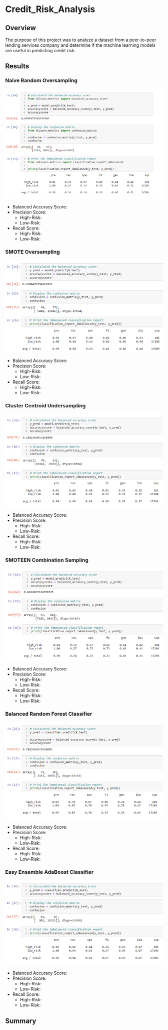 # Credit_Risk_Analysis

## Overview

The purpose of this project was to analyze a dataset from a peer-to-peer lending services company and determine if the machine learning models are useful in predicting credit risk.

## Results

### Naive Random Oversampling
![NaiveRandomOversampling](/images/NaiveRandomOversampling.png "NaiveRandomOversampling")

- Balanced Accuracy Score:
- Precision Score:
    - High-Risk:
    - Low-Risk:
- Recall Score:
    - High-Risk:
    - Low-Risk:

### SMOTE Oversampling
![SMOTEOversampling](/images/SMOTEOversampling.png "SMOTEOversampling")

- Balanced Accuracy Score:
- Precision Score:
    - High-Risk:
    - Low-Risk:
- Recall Score:
    - High-Risk:
    - Low-Risk:

### Cluster Centroid Undersampling
![ClusterCentroid](/images/ClusterCentroid.png "ClusterCentroid")

- Balanced Accuracy Score:
- Precision Score:
    - High-Risk:
    - Low-Risk:
- Recall Score:
    - High-Risk:
    - Low-Risk:

### SMOTEEN Combination Sampling
![SMOTEEN](/images/SMOTEEN.png "SMOTEEN")

- Balanced Accuracy Score:
- Precision Score:
    - High-Risk:
    - Low-Risk:
- Recall Score:
    - High-Risk:
    - Low-Risk:

### Balanced Random Forest Classifier
![BalancedRandomForest](/images/BalancedRandomForest.png "BalancedRandomForest")

- Balanced Accuracy Score:
- Precision Score:
    - High-Risk:
    - Low-Risk:
- Recall Score:
    - High-Risk:
    - Low-Risk:

### Easy Ensemble AdaBoost Classifier
![EasyEnsembleAdaBoost](/images/EasyEnsembleAdaBoost.png "EasyEnsembleAdaBoost")

- Balanced Accuracy Score:
- Precision Score:
    - High-Risk:
    - Low-Risk:
- Recall Score:
    - High-Risk:
    - Low-Risk:

## Summary

